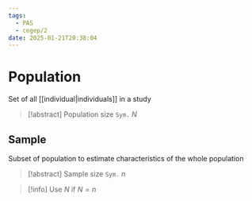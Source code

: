 ```yaml
---
tags:
  - PAS
  - cegep/2
date: 2025-01-21T20:38:04
---
```


# Population

Set of all [[individual|individuals]] in a study

> [!abstract] Population size
> `Sym.` $N$

## Sample

Subset of population to estimate characteristics of the whole population

> [!abstract] Sample size
> `Sym.` $n$

> [!info] Use $N$ if $N = n$